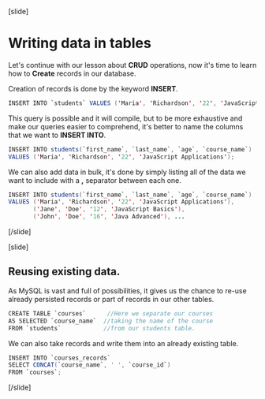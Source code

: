 [slide]
# Writing data in tables

Let's continue with our lesson about **CRUD** operations, now it's time to learn how to **Create** records in our database.

Creation of records is done by the keyword **INSERT**.

``` java
INSERT INTO `students` VALUES ('Maria', 'Richardson', '22', 'JavaScript Applications'); //Here we add a new record to our table students.
```

This query is possible and it will compile, but to be more exhaustive and make our queries easier to comprehend, it's better to name the columns that we want to **INSERT INTO**.

```java
INSERT INTO students(`first_name`, `last_name`, `age`, `course_name`)     //As we specify the column names it will be easier for whoever
VALUES ('Maria', 'Richardson', '22', 'JavaScript Applications');          //reads our query to better undestand what we were trying to do.
```


We can also add data in bulk, it's done by simply listing all of the data we want to include with a **,** separator between each one.

```java
INSERT INTO students(`first_name`, `last_name`, `age`, `course_name`) 
VALUES ('Maria', 'Richardson', '22', 'JavaScript Applications'),
       ('Jane', 'Doe', '12', 'JavaScript Basics'),
       ('John', 'Doe', '16', 'Java Advanced'), ...
```

[/slide]

[slide]
## Reusing existing data.

As MySQL is vast and full of possibilities, it gives us the chance to re-use already persisted records or part of records in our other tables.

```java
CREATE TABLE `courses`      //Here we separate our courses
AS SELECTED `course_name`  //taking the name of the course
FROM `students`            //from our students table.
```

We can also take records and write them into an already existing table.

```java
INSERT INTO `courses_records`
SELECT CONCAT(`course_name`, ' ', `course_id`)
FROM `courses`;
```


[/slide]